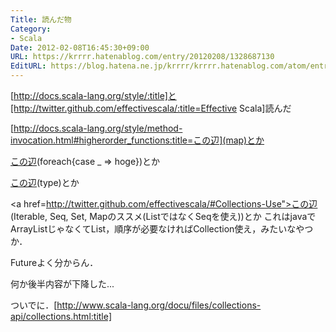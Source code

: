 ```yaml
---
Title: 読んだ物
Category:
- Scala
Date: 2012-02-08T16:45:30+09:00
URL: https://krrrr.hatenablog.com/entry/20120208/1328687130
EditURL: https://blog.hatena.ne.jp/krrrr/krrrr.hatenablog.com/atom/entry/11696248318756262994
---
```


[http://docs.scala-lang.org/style/:title]と[http://twitter.github.com/effectivescala/:title=Effective Scala]読んだ

[http://docs.scala-lang.org/style/method-invocation.html#higherorder_functions:title=この辺](map)とか

<a href="http://twitter.github.com/effectivescala/#Formatting-Pattern matching">この辺</a>(foreach{case _ => hoge})とか

<a href="http://twitter.github.com/effectivescala/#Types and Generics-Type aliases">この辺</a>(type)とか

<a href=http://twitter.github.com/effectivescala/#Collections-Use">この辺</a>(Iterable, Seq, Set, Mapのススメ(ListではなくSeqを使え))とか
これはjavaでArrayListじゃなくてList，順序が必要なければCollection使え，みたいなやつか．

Futureよく分からん．

何か後半内容が下降した...

ついでに．[http://www.scala-lang.org/docu/files/collections-api/collections.html:title]

